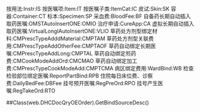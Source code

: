 按用法:Instr:IS
按医嘱项:Item:IT
按医嘱子类:ItemCat:IC
皮试:Skin:SK
容器:Container:CT
标本:Specimen:SP
采血费:BloodFee:BF
自备药长期自动插入取药医嘱:OMSTAutoInsertONE:OMIO
治疗申请:CureApp:CA
虚拟长期自动插入取药医嘱:VirtualLongIAutoInsertONE:VLIO
草药处方剂型绑定材料:CMPrescTypeAdddMaterial:CMPTAM
草药处方剂型关联费用:CMPrescTypeAddOtherFee:CMPTAOF
草药自动绑定长期医嘱:CMPrescTypeAddLong:CMPTAL
草药自动绑定煎药费:CMCookModeAddOrd:CMCMAO
草药自动绑定加工费:CMPrescTypeCookModeAdd:CMPTCMA
病区绑定费用:WardBind:WB
检查检验部位绑定医嘱:ReportPartBind:RPB
住院每日床位费、诊察费:DailyBedFee:DBFee
挂号预开医嘱:RegPreOrd:RPO
挂号产生医嘱:RegTakeOrd:RTO

##Class(web.DHCDocQryOEOrder).GetBindSourceDesc()